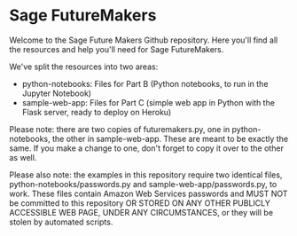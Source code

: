 # Sage FutureMakers

Welcome to the Sage Future Makers Github repository. Here you'll find all the resources and help you'll need for Sage FutureMakers. 

We've split the resources into two areas:

* python-notebooks: Files for Part B (Python notebooks, to run in the Jupyter Notebook)
* sample-web-app: Files for Part C (simple web app in Python with the Flask server, ready to deploy on Heroku)

Please note: there are two copies of futuremakers.py, one in python-notebooks, the other in sample-web-app. These are meant to be exactly the same. If you make a change to one, don't forget to copy it over to the other as well.

Please also note: the examples in this repository require two identical files, python-notebooks/passwords.py and sample-web-app/passwords.py, to work. These files contain Amazon Web Services passwords and MUST NOT be committed to this repository OR STORED ON ANY OTHER PUBLICLY ACCESSIBLE WEB PAGE, UNDER ANY CIRCUMSTANCES, or they will be stolen by automated scripts.